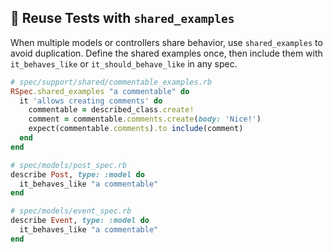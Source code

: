 ## 🔁 Reuse Tests with `shared_examples`

When multiple models or controllers share behavior, use `shared_examples` to avoid duplication. Define the shared examples once, then include them with `it_behaves_like` or `it_should_behave_like` in any spec.

```ruby
# spec/support/shared/commentable_examples.rb
RSpec.shared_examples "a commentable" do
  it 'allows creating comments' do
    commentable = described_class.create!
    comment = commentable.comments.create(body: 'Nice!')
    expect(commentable.comments).to include(comment)
  end
end

# spec/models/post_spec.rb
describe Post, type: :model do
  it_behaves_like "a commentable"
end

# spec/models/event_spec.rb
describe Event, type: :model do
  it_behaves_like "a commentable"
end
```
